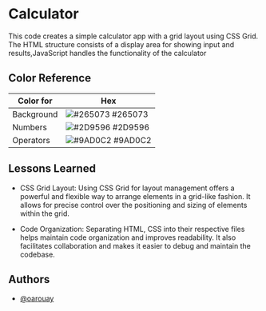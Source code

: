 
# Calculator

This code creates a simple calculator app with a grid layout using CSS Grid. The HTML structure consists of a display area for showing input and results,JavaScript handles the functionality of the calculator

## Color Reference

| Color for            | Hex                                                                |
| ----------------- | ------------------------------------------------------------------ |
| Background | ![#265073](https://via.placeholder.com/10/0a192f?text=+) #265073 |
| Numbers | ![#2D9596](https://via.placeholder.com/10/f8f8f8?text=+) #2D9596 |
| Operators | ![#9AD0C2](https://via.placeholder.com/10/00b48a?text=+) #9AD0C2 |



## Lessons Learned

- CSS Grid Layout: Using CSS Grid for layout management offers a powerful and flexible way to arrange elements in a grid-like fashion. It allows for precise control over the positioning and sizing of elements within the grid.

- Code Organization: Separating HTML, CSS into their respective files helps maintain code organization and improves readability. It also facilitates collaboration and makes it easier to debug and maintain the codebase.



## Authors

- [@oarouay](https://github.com/oarouay)

